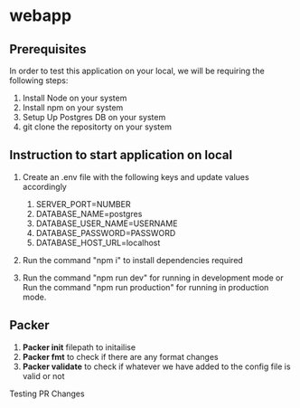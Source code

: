 # webapp

## Prerequisites

In order to test this application on your local, we will be requiring the following steps:

1. Install Node on your system
2. Install npm on your system
3. Setup Up Postgres DB on your system
4. git clone the repositorty on your system

## Instruction to start application on local

1. Create an .env file with the following keys and update values accordingly

   1. SERVER_PORT=NUMBER
   2. DATABASE_NAME=postgres
   3. DATABASE_USER_NAME=USERNAME
   4. DATABASE_PASSWORD=PASSWORD
   5. DATABASE_HOST_URL=localhost

2. Run the command "npm i" to install dependencies required

3. Run the command "npm run dev" for running in development mode or Run the command "npm run production" for running in production mode.

## Packer

1. **Packer init** filepath to initailise
2. **Packer fmt** to check if there are any format changes
3. **Packer validate** to check if whatever we have added to the config file is valid or not

Testing PR Changes
